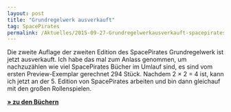 ```yaml
---
layout: post
title: "Grundregelwerk ausverkauft"
tag: SpacePirates
permalink: /Aktuelles/2015-09-27-Grundregelwerkausverkauft-spacepirates
---
```


Die zweite Auflage der zweiten Edition des SpacePirates Grundregelwerk ist jetzt ausverkauft. Ich habe das mal zum Anlass genommen, um nachzuzählen wie viel SpacePirates Bücher im Umlauf sind, es sind vom ersten Preview-Exemplar gerechnet 294 Stück. Nachdem 2 &times; 2 = 4 ist, kann ich jetzt an der 5. Edition von SpacePirates arbeiten und bin dann gleichauf mit den großen Rollenspielen.

**[&raquo; zu den Büchern](https://spacepirates.jcgames.de/Publikationen/)**
